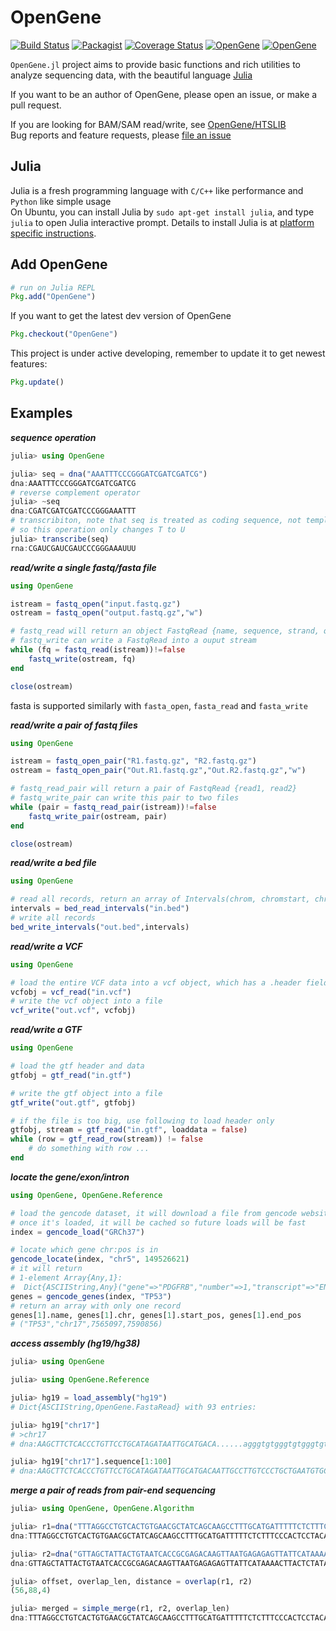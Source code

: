 # OpenGene

[![Build Status](https://travis-ci.org/OpenGene/OpenGene.jl.svg?branch=master)](https://travis-ci.org/OpenGene/OpenGene.jl)
[![Packagist](https://img.shields.io/packagist/l/doctrine/orm.svg)]()
[![Coverage Status](https://coveralls.io/repos/OpenGene/OpenGene.jl/badge.svg?branch=master&service=github)](https://coveralls.io/github/OpenGene/OpenGene.jl?branch=master)
[![OpenGene](http://pkg.julialang.org/badges/OpenGene_0.4.svg)](http://pkg.julialang.org/?pkg=OpenGene)
[![OpenGene](http://pkg.julialang.org/badges/OpenGene_0.5.svg)](http://pkg.julialang.org/?pkg=OpenGene)

`OpenGene.jl` project aims to provide basic functions and rich utilities to analyze sequencing data, with the beautiful language [Julia](http://julialang.org/)   

If you want to be an author of OpenGene, please open an issue, or make a pull request.  

If you are looking for BAM/SAM read/write, see [OpenGene/HTSLIB](https://github.com/OpenGene/HTSLIB.jl)  
Bug reports and feature requests, please [file an issue](https://github.com/OpenGene/OpenGene.jl/issues/new)

## Julia
Julia is a fresh programming language with `C/C++` like performance and `Python` like simple usage  
On Ubuntu, you can install Julia by `sudo apt-get install julia`, and type `julia` to open Julia interactive prompt. Details to install Julia is at [platform specific instructions](http://julialang.org/downloads/platform.html).

## Add OpenGene
```julia
# run on Julia REPL
Pkg.add("OpenGene")
```
If you want to get the latest dev version of OpenGene
```julia
Pkg.checkout("OpenGene")
```

This project is under active developing, remember to update it to get newest features:
```julia
Pkg.update()
```
## Examples
***sequence operation***
```julia
julia> using OpenGene

julia> seq = dna("AAATTTCCCGGGATCGATCGATCG")
dna:AAATTTCCCGGGATCGATCGATCG
# reverse complement operator
julia> ~seq
dna:CGATCGATCGATCCCGGGAAATTT
# transcribiton, note that seq is treated as coding sequence, not template sequence
# so this operation only changes T to U
julia> transcribe(seq)
rna:CGAUCGAUCGAUCCCGGGAAAUUU
```

***read/write a single fastq/fasta file***
```julia
using OpenGene

istream = fastq_open("input.fastq.gz")
ostream = fastq_open("output.fastq.gz","w")

# fastq_read will return an object FastqRead {name, sequence, strand, quality}
# fastq_write can write a FastqRead into a ouput stream
while (fq = fastq_read(istream))!=false
    fastq_write(ostream, fq)
end

close(ostream)
```
fasta is supported similarly with `fasta_open`, `fasta_read` and `fasta_write`   

***read/write a pair of fastq files***
```julia
using OpenGene

istream = fastq_open_pair("R1.fastq.gz", "R2.fastq.gz")
ostream = fastq_open_pair("Out.R1.fastq.gz","Out.R2.fastq.gz","w")

# fastq_read_pair will return a pair of FastqRead {read1, read2}
# fastq_write_pair can write this pair to two files
while (pair = fastq_read_pair(istream))!=false
    fastq_write_pair(ostream, pair)
end

close(ostream)
```

***read/write a bed file***
```julia
using OpenGene

# read all records, return an array of Intervals(chrom, chromstart, chromend)
intervals = bed_read_intervals("in.bed")
# write all records
bed_write_intervals("out.bed",intervals)
```

***read/write a VCF***
```julia
using OpenGene

# load the entire VCF data into a vcf object, which has a .header field and a .data field
vcfobj = vcf_read("in.vcf")
# write the vcf object into a file
vcf_write("out.vcf", vcfobj)
```

***read/write a GTF***
```julia
using OpenGene

# load the gtf header and data
gtfobj = gtf_read("in.gtf")

# write the gtf object into a file
gtf_write("out.gtf", gtfobj)

# if the file is too big, use following to load header only
gtfobj, stream = gtf_read("in.gtf", loaddata = false)
while (row = gtf_read_row(stream)) != false
    # do something with row ...
end
```

***locate the gene/exon/intron***
```julia
using OpenGene, OpenGene.Reference

# load the gencode dataset, it will download a file from gencode website if it not downloaded before
# once it's loaded, it will be cached so future loads will be fast
index = gencode_load("GRCh37")

# locate which gene chr:pos is in
gencode_locate(index, "chr5", 149526621)
# it will return
# 1-element Array{Any,1}:
#  Dict{ASCIIString,Any}("gene"=>"PDGFRB","number"=>1,"transcript"=>"ENST00000261799.4","type"=>"intron")
genes = gencode_genes(index, "TP53")
# return an array with only one record
genes[1].name, genes[1].chr, genes[1].start_pos, genes[1].end_pos
# ("TP53","chr17",7565097,7590856)
```

***access assembly (hg19/hg38)***
```julia
julia> using OpenGene

julia> using OpenGene.Reference

julia> hg19 = load_assembly("hg19")
# Dict{ASCIIString,OpenGene.FastaRead} with 93 entries:

julia> hg19["chr17"]
# >chr17
# dna:AAGCTTCTCACCCTGTTCCTGCATAGATAATTGCATGACA......agggtgtgggtgtgggtgtgggtgtgggtgtggtgtgtgggtgtgggtgtgGT

julia> hg19["chr17"].sequence[1:100]
# dna:AAGCTTCTCACCCTGTTCCTGCATAGATAATTGCATGACAATTGCCTTGTCCCTGCTGAATGTGCTCTGGGGTCTCTGGGGTCTCACCCACGACCAACTC
```
***merge a pair of reads from pair-end sequencing***
```julia
julia> using OpenGene, OpenGene.Algorithm

julia> r1=dna("TTTAGGCCTGTCACTGTGAACGCTATCAGCAAGCCTTTGCATGATTTTTCTCTTTCCCACTCCTACATTCTCGGTGATGACAACAACTGTAGCCTGATCCAGATATTTCGAAGTGCAACAAATCGTATTCAATATAGAGTAAGG")
dna:TTTAGGCCTGTCACTGTGAACGCTATCAGCAAGCCTTTGCATGATTTTTCTCTTTCCCACTCCTACATTCTCGGTGATGACAACAACTGTAGCCTGATCCAGATATTTCGAAGTGCAACAAATCGTATTCAATATAGAGTAAGG

julia> r2=dna("GTTAGCTATTACTGTAATCACCGCGAGACAAGTTAATGAGAGAGTTATTCATAAAACTTACTCTATATTGAATACGATTTGTAGCACATCGAAATATCTGGATCAGGCTACAGTTGTAGTCATCACCGAGAATGTAGGAGTGG")
dna:GTTAGCTATTACTGTAATCACCGCGAGACAAGTTAATGAGAGAGTTATTCATAAAACTTACTCTATATTGAATACGATTTGTAGCACATCGAAATATCTGGATCAGGCTACAGTTGTAGTCATCACCGAGAATGTAGGAGTGG

julia> offset, overlap_len, distance = overlap(r1, r2)
(56,88,4)

julia> merged = simple_merge(r1, r2, overlap_len)
dna:TTTAGGCCTGTCACTGTGAACGCTATCAGCAAGCCTTTGCATGATTTTTCTCTTTCCCACTCCTACATTCTCGGTGATGACAACAACTGTAGCCTGATCCAGATATTTCGAAGTGCAACAAATCGTATTCAATATAGAGTAAGGTTTATGAATAACTCTCTCATTAACTTGTCTCGCGGTGATTACAGTAATAGCTAAC
```
